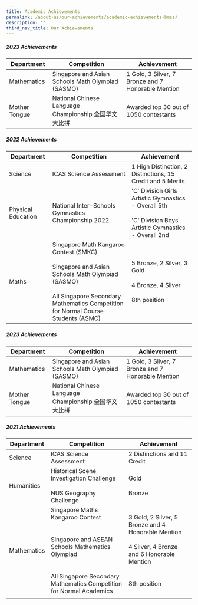 ```yaml
---
title: Academic Achievements
permalink: /about-us/our-achievements/academic-achievements-bmss/
description: ""
third_nav_title: Our Achievements
---
```

##### 2023 Achievements
| Department | Competition | Achievement |
| -------- | -------- | -------- |
| Mathematics | Singapore and Asian Schools Math Olympiad (SASMO) | 1 Gold, 3 Silver, 7 Bronze and 7 Honorable Mention |
| Mother Tongue | National Chinese Language Championship 全国华文大比拼 |  Awarded top 30 out of 1050 contestants |


##### 2022 Achievements
| Department | Competition | Achievement |
| -------- | -------- | -------- |
| Science | ICAS Science Assessment | 1 High Distinction, 2 Distinctions, 15 Credit and 5 Merits |
| Physical Education | National Inter-Schools Gymnastics Championship 2022 | 'C' Division Girls Artistic Gymnastics - Overall 5th<br><br> 'C' Division Boys Artistic Gymnastics - Overall 2nd|
| Maths |Singapore Math Kangaroo Contest (SMKC)<br><br>Singapore and Asian Schools Math Olympiad (SASMO)<br><br>All Singapore Secondary Mathematics Competition for Normal Course Students (ASMC)|5 Bronze, 2 Silver, 3 Gold<br><br>4 Bronze, 4 Silver<br><br>8th position|

##### 2023 Achievements

| Department | Competition | Achievement |
| -------- | -------- | -------- |
| Mathematics | Singapore and Asian Schools Math Olympiad (SASMO)  | 1 Gold, 3 Silver, 7 Bronze and 7 Honorable Mention  |
| Mother Tongue|National Chinese Language Championship 全国华文大比拼  |Awarded top 30 out of 1050 contestants|


##### 2021 Achievements

| Department | Competition | Achievement |
| -------- | -------- | -------- |
| Science     | ICAS Science Assessment    | 2 Distinctions and 11 Credit  |
|Humanities |Historical Scene Investigation Challenge <br><br> NUS Geography Challenge | Gold <br><br> Bronze|
| Mathematics| Singapore Maths Kangaroo Contest<br><br><br>Singapore and ASEAN Schools Mathematics Olympiad<br><br><br>All Singapore Secondary Mathematics Competition for Normal Academics|3 Gold, 2 Silver, 5 Bronze and 4 Honorable Mention<br><br>4 Silver, 4 Bronze and 6 Honorable Mention<br><br><br>8th position|
||||